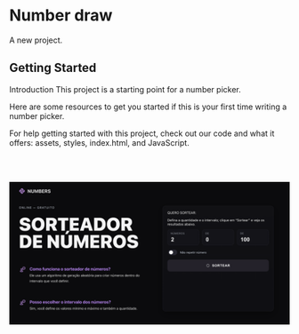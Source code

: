 # Number draw

A new project.

## Getting Started

Introduction
This project is a starting point for a number picker.

Here are some resources to get you started if this is your first time writing a number picker.

For help getting started with this project, check out our code and what it offers: assets, styles, index.html, and JavaScript.

<!--START_SECTION:footer-->

<br />
<br />

<p align="center">
<img align="center" src="imagem/sorteador.png" alt="sorteador"/>
</p>

